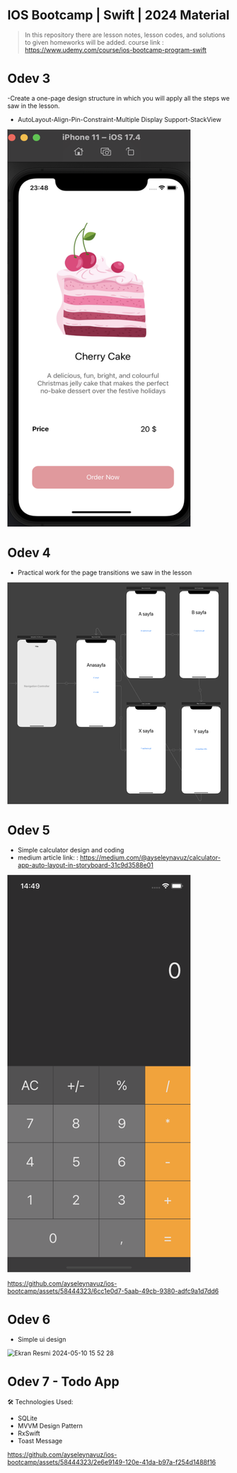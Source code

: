 # IOS Bootcamp | Swift | 2024 Material

> In this repository there are lesson notes, lesson codes, and solutions to given homeworks will be added.
> course link : https://www.udemy.com/course/ios-bootcamp-program-swift


# Odev 3
-Create a one-page design structure in which you will apply all the steps we saw in the lesson.
   - AutoLayout-Align-Pin-Constraint-Multiple Display Support-StackView

<img src="https://github.com/ayseleynavuz/ios-bootcamp/blob/main/odev3/odev3/screenshot/Ekran%20Resmi%202024-04-16%2023.48.27.png" width="414" height="896">

# Odev 4
- Practical work for the page transitions we saw in the lesson
<img src="https://github.com/ayseleynavuz/ios-bootcamp/blob/main/odev4/odev4/screenshot/sayfagecisi.png" width="500" height="500">

# Odev 5
- Simple calculator design and coding
- medium article link:  : https://medium.com/@ayseleynavuz/calculator-app-auto-layout-in-storyboard-31c9d3588e01
<img src="https://github.com/ayseleynavuz/ios-bootcamp/blob/main/odev5/odev5/screenshot/Simulator%20Screenshot%20-%20iPhone%2011%20-%202024-04-21%20at%2014.49.47.png" width="414" height="896">

https://github.com/ayseleynavuz/ios-bootcamp/assets/58444323/6cc1e0d7-5aab-49cb-9380-adfc9a1d7dd6


# Odev 6
- Simple ui design
<img width="339" alt="Ekran Resmi 2024-05-10 15 52 28" src="https://github.com/ayseleynavuz/ios-bootcamp/assets/58444323/44f2520e-f1db-4d6f-b9fa-3a7ea35f1a5b">


# Odev 7 - Todo App
🛠️ Technologies Used:
- SQLite
- MVVM Design Pattern
- RxSwift
- Toast Message

https://github.com/ayseleynavuz/ios-bootcamp/assets/58444323/2e6e9149-120e-41da-b97a-f254d1488f16







